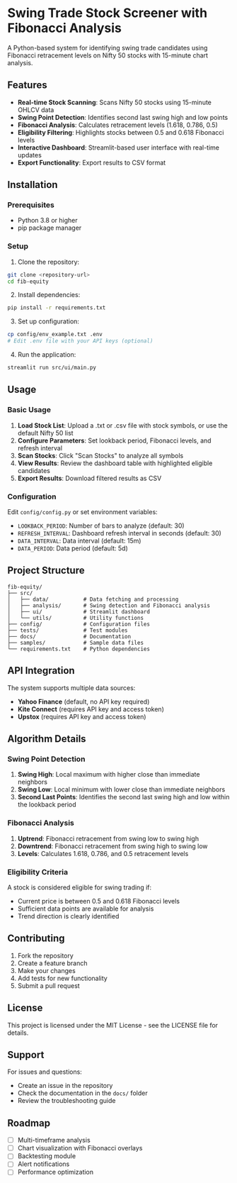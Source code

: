 # Swing Trade Stock Screener with Fibonacci Analysis

A Python-based system for identifying swing trade candidates using Fibonacci retracement levels on Nifty 50 stocks with 15-minute chart analysis.

## Features

- **Real-time Stock Scanning**: Scans Nifty 50 stocks using 15-minute OHLCV data
- **Swing Point Detection**: Identifies second last swing high and low points
- **Fibonacci Analysis**: Calculates retracement levels (1.618, 0.786, 0.5)
- **Eligibility Filtering**: Highlights stocks between 0.5 and 0.618 Fibonacci levels
- **Interactive Dashboard**: Streamlit-based user interface with real-time updates
- **Export Functionality**: Export results to CSV format

## Installation

### Prerequisites

- Python 3.8 or higher
- pip package manager

### Setup

1. Clone the repository:
```bash
git clone <repository-url>
cd fib-equity
```

2. Install dependencies:
```bash
pip install -r requirements.txt
```

3. Set up configuration:
```bash
cp config/env_example.txt .env
# Edit .env file with your API keys (optional)
```

4. Run the application:
```bash
streamlit run src/ui/main.py
```

## Usage

### Basic Usage

1. **Load Stock List**: Upload a .txt or .csv file with stock symbols, or use the default Nifty 50 list
2. **Configure Parameters**: Set lookback period, Fibonacci levels, and refresh interval
3. **Scan Stocks**: Click "Scan Stocks" to analyze all symbols
4. **View Results**: Review the dashboard table with highlighted eligible candidates
5. **Export Results**: Download filtered results as CSV

### Configuration

Edit `config/config.py` or set environment variables:

- `LOOKBACK_PERIOD`: Number of bars to analyze (default: 30)
- `REFRESH_INTERVAL`: Dashboard refresh interval in seconds (default: 30)
- `DATA_INTERVAL`: Data interval (default: 15m)
- `DATA_PERIOD`: Data period (default: 5d)

## Project Structure

```
fib-equity/
├── src/
│   ├── data/           # Data fetching and processing
│   ├── analysis/       # Swing detection and Fibonacci analysis
│   ├── ui/             # Streamlit dashboard
│   └── utils/          # Utility functions
├── config/             # Configuration files
├── tests/              # Test modules
├── docs/               # Documentation
├── samples/            # Sample data files
└── requirements.txt    # Python dependencies
```

## API Integration

The system supports multiple data sources:

- **Yahoo Finance** (default, no API key required)
- **Kite Connect** (requires API key and access token)
- **Upstox** (requires API key and access token)

## Algorithm Details

### Swing Point Detection

1. **Swing High**: Local maximum with higher close than immediate neighbors
2. **Swing Low**: Local minimum with lower close than immediate neighbors
3. **Second Last Points**: Identifies the second last swing high and low within the lookback period

### Fibonacci Analysis

1. **Uptrend**: Fibonacci retracement from swing low to swing high
2. **Downtrend**: Fibonacci retracement from swing high to swing low
3. **Levels**: Calculates 1.618, 0.786, and 0.5 retracement levels

### Eligibility Criteria

A stock is considered eligible for swing trading if:
- Current price is between 0.5 and 0.618 Fibonacci levels
- Sufficient data points are available for analysis
- Trend direction is clearly identified

## Contributing

1. Fork the repository
2. Create a feature branch
3. Make your changes
4. Add tests for new functionality
5. Submit a pull request

## License

This project is licensed under the MIT License - see the LICENSE file for details.

## Support

For issues and questions:
- Create an issue in the repository
- Check the documentation in the `docs/` folder
- Review the troubleshooting guide

## Roadmap

- [ ] Multi-timeframe analysis
- [ ] Chart visualization with Fibonacci overlays
- [ ] Backtesting module
- [ ] Alert notifications
- [ ] Performance optimization
